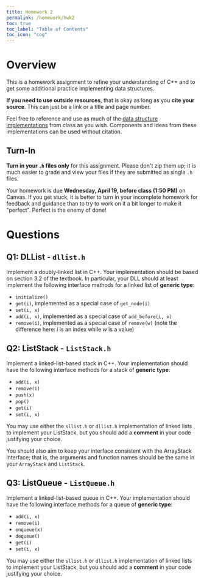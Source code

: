 ```yaml
---
title: Homework 2
permalink: /homework/hwk2
toc: true
toc_label: "Table of Contents"
toc_icon: "cog"
---
```


# Overview

This is a homework assignment to refine your understanding of C++ and to get some additional practice implementing data structures. 

**If you need to use outside resources**, that is okay as long as you **cite your source**. This can just be a link or a title and page number. 

Feel free to reference and use as much of the [data structure implementations](https://github.com/alackles/CMSC-270-ST-23/tree/main/datastructs) from class as you wish. Components and ideas from these implementations can be used without citation.

## Turn-In

**Turn in your `.h` files only** for this assignment. Please don't zip them up; it is much easier to grade and view your files if they are submitted as single `.h` files. 

Your homework is due **Wednesday, April 19, before class (1:50 PM)** on Canvas. If you get stuck, it is better to turn in your incomplete homework for feedback and guidance than to try to work on it a bit longer to make it "perfect". Perfect is the enemy of done!

# Questions

## Q1: DLList -  `dllist.h`

Implement a doubly-linked list in C++. Your implementation should be based on section 3.2 of the textbook. In particular, your DLL should at least implement the following interface methods for a linked list of **generic type**:

- `initialize()`
- `get(i)`, implemented as a special case of `get_node(i)`
- `set(i, x)`
- `add(i, x)`, implemented as a special case of `add_before(i, x)`
- `remove(i)`, implemented as a special case of `remove(w)` (note the difference here: _i_ is an index while _w_ is a value)

## Q2: ListStack - `ListStack.h`

Implement a linked-list-based stack in C++. Your implementation should have the following interface methods for a stack of **generic type**:


- `add(i, x)`
- `remove(i)`
- `push(x)`
- `pop()`
- `get(i)`
- `set(i, x)`

You may use either the `sllist.h` or `dllist.h` implementation of linked lists to implement your ListStack, but you should add a **comment** in your code justifying your choice.  

You should also aim to keep your interface consistent with the ArrayStack interface; that is, the arguments and function names should be the same in your `ArrayStack` and `ListStack`. 

## Q3: ListQueue -  `ListQueue.h`

Implement a linked-list-based queue in C++. Your implementation should have the following interface methods for a queue of **generic type**:


- `add(i, x)`
- `remove(i)`
- `enqueue(x)`
- `dequeue()`
- `get(i)`
- `set(i, x)`

You may use either the `sllist.h` or `dllist.h` implementation of linked lists to implement your ListStack, but you should add a **comment** in your code justifying your choice.  
